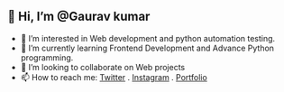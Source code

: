 ## 👋 Hi, I’m @Gaurav kumar
- 👀 I’m interested in Web development and python automation testing.
- 🌱 I’m currently learning Frontend Development and Advance Python programming.
- 💞️ I’m looking to collaborate on Web projects
- 📫 How to reach me: [Twitter](https://twitter.com/12Kumargaurav) . [Instagram](https://www.instagram.com/looper.exe/) . [Portfolio]()

<!---
Gauravkumario/Gauravkumario is a ✨ special ✨ repository because its `README.md` (this file) appears on your GitHub profile.
You can click the Preview link to take a look at your changes.
--->
